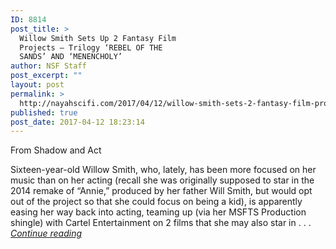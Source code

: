 ```yaml
---
ID: 8814
post_title: >
  Willow Smith Sets Up 2 Fantasy Film
  Projects – Trilogy ‘REBEL OF THE
  SANDS’ AND ‘MENENCHOLY’
author: NSF Staff
post_excerpt: ""
layout: post
permalink: >
  http://nayahscifi.com/2017/04/12/willow-smith-sets-2-fantasy-film-projects-trilogy-rebel-sands-menencholy/
published: true
post_date: 2017-04-12 18:23:14
---
```

From Shadow and Act

Sixteen-year-old Willow Smith, who, lately, has been more focused on her music than on her acting (recall she was originally supposed to star in the 2014 remake of “Annie,” produced by her father Will Smith, but would opt out of the project so that she could focus on being a kid), is apparently easing her way back into acting, teaming up (via her MSFTS Production shingle) with Cartel Entertainment on 2 films that she may also star in . . .<em><a href="http://shadowandact.com/2017/04/11/willow-smith-sets-up-2-fantasy-film-projects-trilogy-rebel-of-the-sands-and-menencholy/"> Continue reading</a></em>